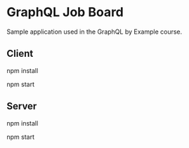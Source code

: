 # GraphQL Job Board

Sample application used in the GraphQL by Example course.


## Client


npm install

npm start


## Server


npm install

npm start
